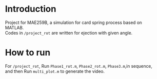 # Introduction  
Project for MAE259B, a simulation for card spring process based on MATLAB.  
Codes in `/project_rot` are written for ejection with given angle.  

# How to run  
For `/project_rot`, Run `Phase1_rot.m`, `Phase2_rot.m`, `Phase3.m`,in sequence, and then Run `multi_plot.m` to generate the video.  


